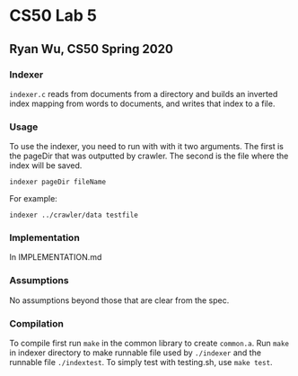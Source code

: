 # CS50 Lab 5
## Ryan Wu, CS50 Spring 2020

### Indexer
`indexer.c` reads from documents from a directory and builds an inverted index mapping from words to documents, and writes that index to a file.

### Usage
To use the indexer, you need to run with with it two arguments. The first is the pageDir that was outputted by crawler. The second is the file where the index will be saved.

```
indexer pageDir fileName
```

For example:
```
indexer ../crawler/data testfile
```

### Implementation
In IMPLEMENTATION.md

### Assumptions
No assumptions beyond those that are clear from the spec.

### Compilation
To compile first run `make` in the common library to create `common.a`.
Run `make` in indexer directory to make runnable file used by `./indexer` and the runnable file `./indextest`.
To simply test with testing.sh, use `make test`.
